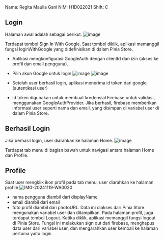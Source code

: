 Nama: Regita Maulia Gani
NIM: H1D022021
Shift: C


## Login
Halaman awal adalah sebagai berikut.
![image](https://github.com/user-attachments/assets/fbbeff74-fd6c-4f3d-a551-c9e922fe378d)

Terdapat tombol Sign In With Google. Saat tombol diklik, aplikasi memanggil fungsi loginWithGoogle yang didefinisikan di dalam Pinia Store.

- Aplikasi mengkonfigurasi GoogleAuth dengan clientId dan izin (akses ke profil dan email pengguna).
- Pilih akun Google untuk login
  ![image](https://github.com/user-attachments/assets/30404218-d118-4c3b-98b7-29b38403b52f)
  ![image](https://github.com/user-attachments/assets/99148031-36a7-4883-8cb3-9b36b06c4a89)

- Setelah user berhasil login, aplikasi menerima id token dari google (autentikasi user)
- id token digunakan untuk membuat kredensial  Firebase untuk validasi, menggunakan GoogleAuthProvider. Jika berhasil, firebase memberikan informasi user seperti nama dan email, yang disimpan di variabel user di dalam Pinia Store.

## Berhasil Login
Jika berhasil login, user diarahkan ke halaman Home.
![image](https://github.com/user-attachments/assets/38e5e460-ac3b-4d83-9446-59348c8296f0)

Terdapat tab menu di bagian bawah untuk navigasi antara halaman Home dan Profile.

## Profile
Saat user mengklik ikon profil pada tab menu, user diarahkan ke halaman profile
![IMG-20241119-WA0020](https://github.com/user-attachments/assets/f2948e02-e469-4d9d-a56b-d2bc47fce860)

- nama pengguna diambil dari displayName
- email diambil dari email
- foto profil diambil dari photoURL.
Data ini diakses dari Pinia Store mengunakan variabel user dan ditampilkan.
Pada halaman profil, juga terdapat tombol Logout. Ketika diklik, aplikasi memanggil fungsi logout di Pinia Store. 
Fungsi ini melakukan sign out dari firebase, menghapus data user dari variabel user, dan mengarahkan user kembali ke halaman pertama yaitu login.
